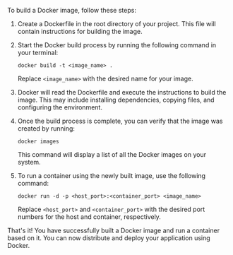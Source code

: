 To build a Docker image, follow these steps:

1. Create a Dockerfile in the root directory of your project. This file will contain instructions for building the image.

2. Start the Docker build process by running the following command in your terminal:
    ```
    docker build -t <image_name> .
    ```

    Replace `<image_name>` with the desired name for your image.

3. Docker will read the Dockerfile and execute the instructions to build the image. This may include installing dependencies, copying files, and configuring the environment.

4. Once the build process is complete, you can verify that the image was created by running:
    ```
    docker images
    ```

    This command will display a list of all the Docker images on your system.

5. To run a container using the newly built image, use the following command:
    ```
    docker run -d -p <host_port>:<container_port> <image_name>
    ```

    Replace `<host_port>` and `<container_port>` with the desired port numbers for the host and container, respectively.

That's it! You have successfully built a Docker image and run a container based on it. You can now distribute and deploy your application using Docker.